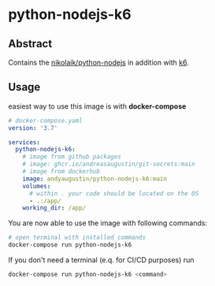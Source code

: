 # python-nodejs-k6

## Abstract

Contains the [nikolaik/python-nodejs][nikolaik-python-nodejs] in addition with [k6][k6].

## Usage

easiest way to use this image is with **docker-compose**

```yaml
# docker-compose.yaml
version: '3.7'

services:
  python-nodejs-k6:
    # image from github packages
    # image: ghcr.io/andreasaugustin/git-secrets:main
    # image from dockerhub
    image: andyaugustin/python-nodejs-k6:main
    volumes:
      # within . your code should be located on the OS
      - .:/app/
    working_dir: /app/
```

You are now able to use the image with following commands:

```bash
# open terminal with installed commands
docker-compose run python-nodejs-k6
```

If you don't need a terminal (e.q. for CI/CD purposes) run

```bash
docker-compose run python-nodejs-k6 <command>
```

[nikolaik-python-nodejs]: https://hub.docker.com/r/nikolaik/python-nodejs
[k6]: https://k6.io/
